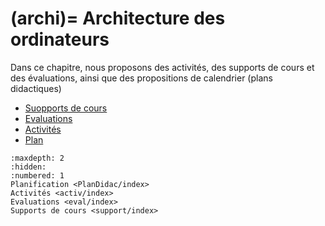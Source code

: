 (archi)=
Architecture des ordinateurs
===========================

Dans ce chapitre, nous proposons des activités, des supports de cours et des évaluations, ainsi que des propositions de calendrier (plans didactiques)

* [Suopports de cours](support/index)
* [Evaluations](eval/index)
* [Activités](activ/index)
* [Plan](PlanDidac/index)

```{toctree}
:maxdepth: 2
:hidden:
:numbered: 1
Planification <PlanDidac/index>
Activités <activ/index>
Evaluations <eval/index>
Supports de cours <support/index>
```
